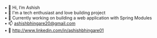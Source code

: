 •	👋 Hi, I’m Ashish  
•	💯 I'm a tech enthusiast and love building project  
•	🌱 Currently working on building a web application with Spring Modules  
•	📫 ashishbhingare20@gmail.com  
•	🔗 http://www.linkedin.com/in/ashishbhingare01  
